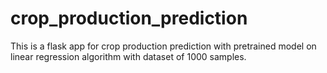 # crop_production_prediction
This is a flask app for crop production prediction with pretrained model on linear regression algorithm with dataset of 1000 samples.
